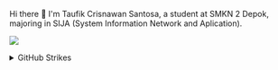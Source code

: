 Hi there 👋
I'm Taufik Crisnawan Santosa, a student at SMKN 2 Depok, majoring in SIJA (System Information Network and Aplication).

[![](https://visitcount.itsvg.in/api?id=harleydica&icon=1&color=0)](https://visitcount.itsvg.in)
<details>
  <summary>GitHub Strikes</summary>
  
  <hr />
  <p align="left">
    <img src="https://github-readme-streak-stats.herokuapp.com/?user=harleydica&theme=react&hide_border=false" alt="taufikcrisnawan" />
  </p>
</details>
